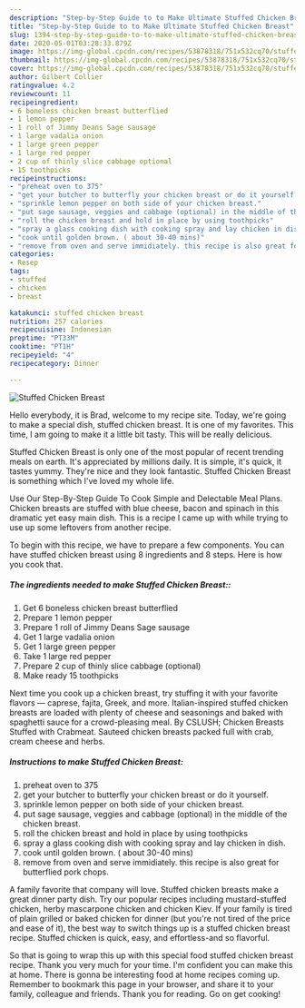 ```yaml
---
description: "Step-by-Step Guide to to Make Ultimate Stuffed Chicken Breast"
title: "Step-by-Step Guide to to Make Ultimate Stuffed Chicken Breast"
slug: 1394-step-by-step-guide-to-to-make-ultimate-stuffed-chicken-breast
date: 2020-05-01T03:28:33.879Z
image: https://img-global.cpcdn.com/recipes/53878318/751x532cq70/stuffed-chicken-breast-recipe-main-photo.jpg
thumbnail: https://img-global.cpcdn.com/recipes/53878318/751x532cq70/stuffed-chicken-breast-recipe-main-photo.jpg
cover: https://img-global.cpcdn.com/recipes/53878318/751x532cq70/stuffed-chicken-breast-recipe-main-photo.jpg
author: Gilbert Collier
ratingvalue: 4.2
reviewcount: 11
recipeingredient:
- 6 boneless chicken breast butterflied
- 1 lemon pepper
- 1 roll of Jimmy Deans Sage sausage
- 1 large vadalia onion
- 1 large green pepper
- 1 large red pepper
- 2 cup of thinly slice cabbage optional
- 15 toothpicks
recipeinstructions:
- "preheat oven to 375"
- "get your butcher to butterfly your chicken breast or do it yourself."
- "sprinkle lemon pepper on both side of your chicken breast."
- "put sage sausage, veggies and cabbage (optional) in the middle of the chicken breast."
- "roll the chicken breast and hold in place by using toothpicks"
- "spray a glass cooking dish with cooking spray and lay chicken in dish."
- "cook until golden brown. ( about 30-40 mins)"
- "remove from oven and serve immidiately. this recipe is also great for butterflied pork chops."
categories:
- Resep
tags:
- stuffed
- chicken
- breast

katakunci: stuffed chicken breast
nutrition: 257 calories
recipecuisine: Indonesian
preptime: "PT33M"
cooktime: "PT1H"
recipeyield: "4"
recipecategory: Dinner

---
```



![Stuffed Chicken Breast](https://img-global.cpcdn.com/recipes/53878318/751x532cq70/stuffed-chicken-breast-recipe-main-photo.jpg)

Hello everybody, it is Brad, welcome to my recipe site. Today, we're going to make a special dish, stuffed chicken breast. It is one of my favorites. This time, I am going to make it a little bit tasty. This will be really delicious.

Stuffed Chicken Breast is only one of the most popular of recent trending meals on earth. It's appreciated by millions daily. It is simple, it's quick, it tastes yummy. They're nice and they look fantastic. Stuffed Chicken Breast is something which I've loved my whole life.

Use Our Step-By-Step Guide To Cook Simple and Delectable Meal Plans. Chicken breasts are stuffed with blue cheese, bacon and spinach in this dramatic yet easy main dish. This is a recipe I came up with while trying to use up some leftovers from another recipe.


To begin with this recipe, we have to prepare a few components. You can have stuffed chicken breast using 8 ingredients and 8 steps. Here is how you cook that.

##### The ingredients needed to make Stuffed Chicken Breast::

1. Get 6 boneless chicken breast butterflied
1. Prepare 1 lemon pepper
1. Prepare 1 roll of Jimmy Deans Sage sausage
1. Get 1 large vadalia onion
1. Get 1 large green pepper
1. Take 1 large red pepper
1. Prepare 2 cup of thinly slice cabbage (optional)
1. Make ready 15 toothpicks


Next time you cook up a chicken breast, try stuffing it with your favorite flavors — caprese, fajita, Greek, and more. Italian-inspired stuffed chicken breasts are loaded with plenty of cheese and seasonings and baked with spaghetti sauce for a crowd-pleasing meal. By CSLUSH; Chicken Breasts Stuffed with Crabmeat. Sauteed chicken breasts packed full with crab, cream cheese and herbs. 

##### Instructions to make Stuffed Chicken Breast:

1. preheat oven to 375
1. get your butcher to butterfly your chicken breast or do it yourself.
1. sprinkle lemon pepper on both side of your chicken breast.
1. put sage sausage, veggies and cabbage (optional) in the middle of the chicken breast.
1. roll the chicken breast and hold in place by using toothpicks
1. spray a glass cooking dish with cooking spray and lay chicken in dish.
1. cook until golden brown. ( about 30-40 mins)
1. remove from oven and serve immidiately. this recipe is also great for butterflied pork chops.


A family favorite that company will love. Stuffed chicken breasts make a great dinner party dish. Try our popular recipes including mustard-stuffed chicken, herby mascarpone chicken and chicken Kiev. If your family is tired of plain grilled or baked chicken for dinner (but you&#39;re not tired of the price and ease of it), the best way to switch things up is a stuffed chicken breast recipe. Stuffed chicken is quick, easy, and effortless-and so flavorful. 

So that is going to wrap this up with this special food stuffed chicken breast recipe. Thank you very much for your time. I'm confident you can make this at home. There is gonna be interesting food at home recipes coming up. Remember to bookmark this page in your browser, and share it to your family, colleague and friends. Thank you for reading. Go on get cooking!

